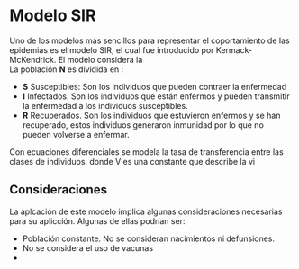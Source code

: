# Modelo SIR
Uno de  los modelos más sencillos para representar el coportamiento de las epidemias es el modelo SIR, el cual fue introducido por Kermack-McKendrick.
El modelo considera la  
La población **N** es dividida en :
- **S** Susceptibles: Son los individuos que pueden contraer la enfermedad 
- **I** Infectados. Son los individuos que están enfermos y pueden transmitir la enfermedad a los individuos susceptibles. 
- **R** Recuperados. Son los individuos que estuvieron enfermos y se han recuperado, estos individuos generaron inmunidad por lo que no pueden volverse a enfermar.

Con ecuaciones diferenciales se modela la tasa de transferencia entre las clases de individuos.  donde V es una constante que describe la vi


## Consideraciones

La aplcación de este modelo implica algunas consideraciones necesarias para su aplicción. Algunas de ellas podrían ser:
- Población constante. No se consideran nacimientos ni defunsiones.
- No se considera el uso de vacunas 
- 

 

<!--stackedit_data:
eyJoaXN0b3J5IjpbMTYxMzUzNjExNiwxMjA0NDEwMDE3LC02NT
M2MTAzNjQsOTg1OTI0OTk2XX0=
-->